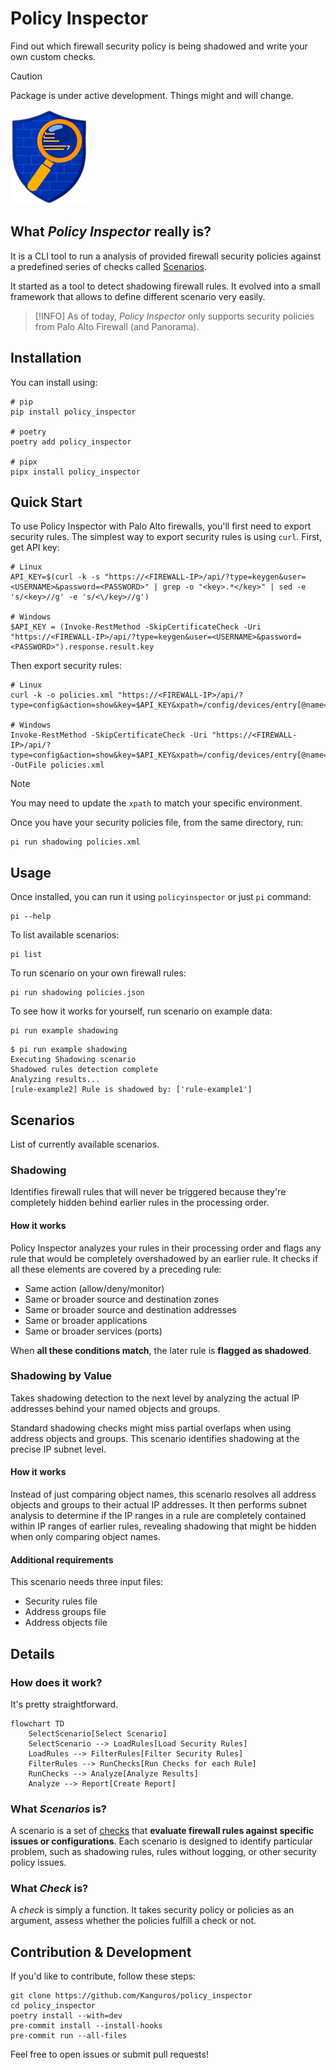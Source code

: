 # Policy Inspector

Find out which firewall security policy is being shadowed and write
your own custom checks.

> [!CAUTION]
> Package is under active development. Things might and will change.

![logo.png](logo.png)

## What _Policy Inspector_ really is?

It is a CLI tool to run a analysis of provided firewall security
policies against a predefined series of checks
called [Scenarios](#scenarios).

It started as a tool to detect shadowing firewall rules. It evolved
into a small framework that allows to define different scenario very
easily.

> [!INFO]
> As of today, _Policy Inspector_ only supports security policies
> from Palo Alto Firewall (and Panorama).

## Installation

You can install using:

```shell
# pip
pip install policy_inspector

# poetry
poetry add policy_inspector

# pipx
pipx install policy_inspector
```

## Quick Start

To use Policy Inspector with Palo Alto firewalls, you'll first
need to export security rules. The simplest way to export security
rules is using `curl`. First, get API key:

```shell
# Linux
API_KEY=$(curl -k -s "https://<FIREWALL-IP>/api/?type=keygen&user=<USERNAME>&password=<PASSWORD>" | grep -o "<key>.*</key>" | sed -e 's/<key>//g' -e 's/<\/key>//g')

# Windows
$API_KEY = (Invoke-RestMethod -SkipCertificateCheck -Uri "https://<FIREWALL-IP>/api/?type=keygen&user=<USERNAME>&password=<PASSWORD>").response.result.key
```

Then export security rules:

```shell
# Linux
curl -k -o policies.xml "https://<FIREWALL-IP>/api/?type=config&action=show&key=$API_KEY&xpath=/config/devices/entry[@name='localhost.localdomain']/vsys/entry[@name='vsys1']/rulebase/security"

# Windows
Invoke-RestMethod -SkipCertificateCheck -Uri "https://<FIREWALL-IP>/api/?type=config&action=show&key=$API_KEY&xpath=/config/devices/entry[@name='localhost.localdomain']/vsys/entry[@name='vsys1']/rulebase/security" -OutFile policies.xml
```

> [!NOTE]
> You may need to update the `xpath` to match your specific
> environment.

Once you have your security policies file, from the same directory,
run:

```shell
pi run shadowing policies.xml
```

## Usage

Once installed, you can run it using `policyinspector` or just `pi`
command:

```shell
pi --help
```

To list available scenarios:

```shell
pi list
```

To run scenario on your own firewall rules:

```shell
pi run shadowing policies.json
```

To see how it works for yourself, run scenario on example data:

```shell
pi run example shadowing
```

```shell
$ pi run example shadowing
Executing Shadowing scenario
Shadowed rules detection complete
Analyzing results...
[rule-example2] Rule is shadowed by: ['rule-example1']

```

## Scenarios

List of currently available scenarios.

### Shadowing

Identifies firewall rules that will never be triggered because they're
completely hidden behind earlier rules in the processing order.

#### How it works

Policy Inspector analyzes your rules in their processing order and
flags any rule that would be completely overshadowed by an earlier
rule. It checks if all these elements are covered by a preceding rule:

- Same action (allow/deny/monitor)
- Same or broader source and destination zones
- Same or broader source and destination addresses
- Same or broader applications
- Same or broader services (ports)

When **all these conditions match**, the later rule is **flagged as
shadowed**.

### Shadowing by Value

Takes shadowing detection to the next level by analyzing the actual IP
addresses behind your named objects and groups.

Standard shadowing checks might miss partial overlaps when using
address objects and groups. This scenario identifies shadowing at the
precise IP subnet level.

#### How it works

Instead of just comparing object names, this scenario resolves all
address objects and groups to their actual IP addresses. It then
performs subnet analysis to determine if the IP ranges in a rule are
completely contained within IP ranges of earlier rules, revealing
shadowing that might be hidden when only comparing object names.

#### Additional requirements

This scenario needs three input files:

- Security rules file
- Address groups file
- Address objects file

## Details

### How does it work?

It's pretty straightforward.

```mermaid
flowchart TD
    SelectScenario[Select Scenario]
    SelectScenario --> LoadRules[Load Security Rules]
    LoadRules --> FilterRules[Filter Security Rules]
    FilterRules --> RunChecks[Run Checks for each Rule]
    RunChecks --> Analyze[Analyze Results]
    Analyze --> Report[Create Report]
```

### What _Scenarios_ is?

A scenario is a set of [checks](#what-_check_-is) that **evaluate firewall rules
against
specific issues or configurations**. Each scenario is designed to
identify particular problem, such as shadowing rules, rules without
logging, or other security policy issues.

### What _Check_ is?

A _check_ is simply a function. It takes security policy or policies
as an argument, assess whether the policies fulfill a check or not.

## Contribution & Development

If you'd like to contribute, follow these steps:

```shell
git clone https://github.com/Kanguros/policy_inspector
cd policy_inspector
poetry install --with=dev
pre-commit install --install-hooks
pre-commit run --all-files
```

Feel free to open issues or submit pull requests!
